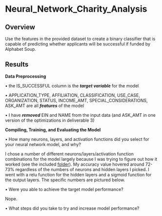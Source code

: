 # Neural_Network_Charity_Analysis
## Overview
Use the features in the provided dataset to create a binary classifier that is capable of predicting whether applicants will be successful if funded by Alphabet Soup.
## Results
**Data Preprocessing**

• the IS_SUCCESSFUL column is the ***target variable*** for the model

• APPLICATION_TYPE, AFFILIATION, CLASSIFICATION, USE_CASE, ORGANIZATION, STATUS, INCOME_AMT, SPECIAL_CONSIDERATIONS, ASK_AMT are all ***features*** of the model

• I have ***removed*** EIN and NAME from the input data (and ASK_AMT in one version of the optimizations in deliverable 3)

**Compiling, Training, and Evaluating the Model**

• How many neurons, layers, and activation functions did you select for your neural network model, and why?

I chose a number of different neurons/layers/activation function combinations for the model largely because I was trying to figure out how it worked (see the included [folder](https://github.com/jzebker/Neural_Network_Charity_Analysis/tree/main/Deliverable%203%20Opt)).  My accuracy value hovered around 72-73% regardless of the numbers of neurons and hidden layers I picked.  I went with a relu function for the hidden layers and a sigmoid function for the output layers.  The specific numbers are pictured below.

• Were you able to achieve the target model performance?

Nope.

• What steps did you take to try and increase model performance?
